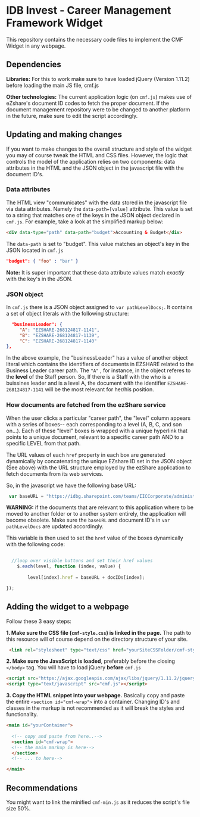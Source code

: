 # IDB Invest - Career Management Framework Widget
This repository contains the necessary code files to implement the CMF Widget in any webpage. 


## Dependencies
**Libraries:**
For this to work make sure to have loaded jQuery (Version 1.11.2) before loading the main JS file, cmf.js


**Other technologies:**
The current application logic (on `cmf.js`) makes use of eZshare's document ID codes to fetch the proper document. If the document management repository were to be changed to another platform in the future, make sure to edit the script accordingly.

## Updating and making changes
If you want to make changes to the overall structure and style of the widget you may of course tweak the HTML and CSS files. However, the logic that controls the model of the application relies on two components: data attributes in the HTML and the JSON object in the javascript file with the document ID's. 

### Data attributes
The HTML view "communicates" with the data stored in the javascript file via data attributes. Namely the `data-path=[value]` attribute. This value is set to a string that matches one of the keys in the JSON object declared in `cmf.js`. For example, take a look at the simplified markup below:

```html
<div data-type="path" data-path="budget">Accounting & Budget</div>
```
The `data-path` is set to "budget". This value matches an object's key in the JSON located in `cmf.js`

```JSON
"budget": { "foo" : "bar" }
```
**Note:** It is super important that these data attribute values match *exactly* with the key's in the JSON. 

### JSON object
In `cmf.js` there is a JSON object assigned to `var pathLevelDocs;`. It contains a set of object literals with the following structure:

```JSON
  "businessLeader": {
     "A": "EZSHARE-268124817-1141",
     "B": "EZSHARE-268124817-1139",
     "C": "EZSHARE-268124817-1140"
},
```

In the above example, the "businessLeader" has a value of another object literal which contains the identifiers of documents in EZSHARE related to the Business Leader career path. The `"A"` , for instance, in the object referes to the **level** of the Staff person. So, If there is a Staff with the who is a buissines leader and is a level A, the document with the identifier `EZSHARE-268124817-1141` will be the most relevant for her/his position. 

### How documents are fetched from the ezShare service
When the user clicks a particular "career path", the "level" column appears with a series of boxes-- each corresponding to a level (A, B, C, and son on...). Each of these "level" boxes is wrapped with a unique hyperlink that points to a unique document, relevant to a specific career path AND to a specific LEVEL from that path. 

The URL values of each `href` property in each box are generated dynamically by concatenating the unique EZshare ID set in the JSON object (See above) with the URL structure employed by the ezShare application to fetch documents from its web services. 

So, in the javascript we have the following base URL:

```javascript
 var baseURL = "https://idbg.sharepoint.com/teams/IICCorporate/administrative management/_layouts/15/DocIdRedir.aspx?ID=";
```
**WARNING:** if the documents that are relevant to this application where to be moved to another folder or to another system entirely, the application will become obsolete. Make sure the `baseURL` and document ID's in `var pathLevelDocs` are updated accordingly. 

This variable is then used to set the `href` value of the boxes dynamically with the following code:

```javascript
    
  //loop over visible buttons and set their href values
    $.each(level, function (index, value) {
       
        level[index].href = baseURL + docIDs[index];

});

```

## Adding the widget to a webpage
Follow these 3 easy steps:

**1. Make sure the CSS file (`cmf-style.css`) is linked in the page.** The path to this resource will of course depend on the directory structure of your site. 

```html
 <link rel="stylesheet" type="text/css" href="yourSiteCSSFolder/cmf-style.css">
```

**2. Make sure the JavaScript is loaded**, preferably before the closing `</body>` tag. You will have to load jQuery **before** `cmf.js`


```html
<script src="https://ajax.googleapis.com/ajax/libs/jquery/1.11.2/jquery.min.js"></script>
<script type="text/javascript" src="cmf.js"></script>
```

**3. Copy the HTML snippet into your webpage.** Basically copy and paste the entire `<section id="cmf-wrap">` into a container. Changing ID's and classes in the markup is not recommended as it will break the styles and functionality.
```html
<main id="yourContainer">
 
  <!-- copy and paste from here..-->
  <section id="cmf-wrap">
  <!-- the main markup is here-->
  </section>
  <!-- ... to here-->

</main>
```
## Recommendations
You might want to link the minified `cmf-min.js` as it reduces the script's file size 50%. 
